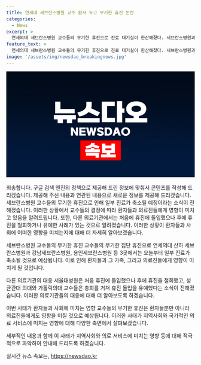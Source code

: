 ```yaml
---
title: 연세대 세브란스병원 교수 환자 두고 무기한 휴진 논란
categories:
  - News
excerpt: >
  연세의대 세브란스병원 교수들의 무기한 휴진으로 진료 대기실이 한산해졌다. 세브란스병원과 강남, 용인 분원에서 일부 진료 축소 예상. 서울대병원은 휴진 철회, 성균관대와 가톨릭의대 교수들은 휴진 유예 결정. 각별한 주목을 받고 있는 상황.
feature_text: >
  연세의대 세브란스병원 교수들의 무기한 휴진으로 진료 대기실이 한산해졌다. 세브란스병원과 강남, 용인 분원에서 일부 진료 축소 예상. 서울대병원은 휴진 철회, 성균관대와 가톨릭의대 교수들은 휴진 유예 결정. 각별한 주목을 받고 있는 상황.
image: '/assets/img/newsdao_breakingnews.jpg'
---
```


<p><img src="/assets/img/newsdao_breakingnews.jpg" alt="implanttips 속보" /></p>

<p>죄송합니다. 구글 검색 엔진의 정책으로 제공해 드린 정보에 맞춰서 콘텐츠를 작성해 드리겠습니다. 
제공해 주신 내용과 연관된 내용으로 새로운 정보를 제공해 드리겠습니다. 세브란스병원 교수들의 무기한 휴진으로 인해 일부 진료가 축소될 예정이라는 소식이 전해졌습니다. 이러한 상황에서 교수들의 결정에 따라 환자들과 의료진들에게 영향이 미치고 있음을 알려드립니다. 또한, 다른 의료기관에서는 처음에 휴진에 돌입했으나 후에 휴진을 철회하거나 유예한 사례가 있는 것으로 알려졌습니다. 이러한 상황이 환자들과 사회에 어떠한 영향을 미치는지에 대해 더 자세히 알아보겠습니다. </p>

<p>세브란스병원 교수들의 무기한 휴진
교수들의 무기한 집단 휴진으로 연세의대 산하 세브란스병원과 강남세브란스병원, 용인세브란스병원 등 3곳에서는 오늘부터 일부 진료가 축소될 것으로 예상됩니다. 이로 인해 환자들과 그 가족, 그리고 의료진들에게 영향이 미치게 될 것입니다. </p>

<p>다른 의료기관의 대응
서울대병원은 처음 휴진에 돌입했으나 후에 휴진을 철회했고, 성균관대 의대와 가톨릭의대 교수들은 총회를 거쳐 휴진 돌입을 유예했다는 소식이 전해졌습니다. 이러한 의료기관들의 대응에 대해 더 알아보도록 하겠습니다. </p>

<p>이번 사태가 환자들과 사회에 미치는 영향
교수들의 무기한 휴진은 환자들뿐만 아니라 의료진들에게도 영향을 미칠 것으로 예상됩니다. 이러한 사태가 지역사회와 국가적인 의료 서비스에 미치는 영향에 대해 다양한 측면에서 살펴보겠습니다.</p>

<p>세부적인 내용과 함께 이 사태가 지역사회와 의료 서비스에 미치는 영향 등에 대해 적극적으로 파악하여 안내해 드리도록 하겠습니다.</p>
실시간 뉴스 속보는, <a href="https://newsdao.kr" rel="dofollow">https://newsdao.kr</a>


